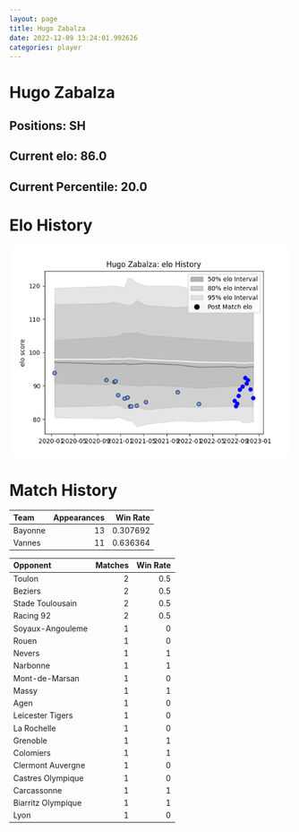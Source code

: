 ```yaml
---  
layout: page  
title: Hugo Zabalza  
date: 2022-12-09 13:24:01.992626  
categories: player  
---
```

# Hugo Zabalza

## Positions: SH

## Current elo: 86.0

## Current Percentile: 20.0

# Elo History


![elo history](history_HugoZabalza.png)
# Match History


| Team    |   Appearances |   Win Rate |
|:--------|--------------:|-----------:|
| Bayonne |            13 |   0.307692 |
| Vannes  |            11 |   0.636364 |

| Opponent           |   Matches |   Win Rate |
|:-------------------|----------:|-----------:|
| Toulon             |         2 |        0.5 |
| Beziers            |         2 |        0.5 |
| Stade Toulousain   |         2 |        0.5 |
| Racing 92          |         2 |        0.5 |
| Soyaux-Angouleme   |         1 |        0   |
| Rouen              |         1 |        0   |
| Nevers             |         1 |        1   |
| Narbonne           |         1 |        1   |
| Mont-de-Marsan     |         1 |        0   |
| Massy              |         1 |        1   |
| Agen               |         1 |        0   |
| Leicester Tigers   |         1 |        0   |
| La Rochelle        |         1 |        0   |
| Grenoble           |         1 |        1   |
| Colomiers          |         1 |        1   |
| Clermont Auvergne  |         1 |        0   |
| Castres Olympique  |         1 |        0   |
| Carcassonne        |         1 |        1   |
| Biarritz Olympique |         1 |        1   |
| Lyon               |         1 |        0   |